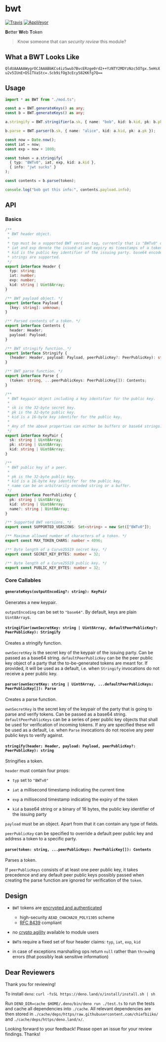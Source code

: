 # bwt

[![Travis](http://img.shields.io/travis/chiefbiiko/bwt.svg?style=flat)](http://travis-ci.org/chiefbiiko/bwt) [![AppVeyor](https://ci.appveyor.com/api/projects/status/github/chiefbiiko/bwt?branch=master&svg=true)](https://ci.appveyor.com/project/chiefbiiko/bwt)

**B**etter **W**eb **T**oken

> Know someone that can *security review* this module?

## What a BWT Looks Like

`QldUAAAAAWygrOCJAAABbKCs4iz5wub7BvcERzge0rd2++YzNTY2MDYzNzc5OTgx.5eHsXu2v5IUnE+DS1TVaStc=.Scb9ifOg3cEcy582KKfg7Q==`

## Usage

``` ts
import * as BWT from "./mod.ts";

const a = BWT.generateKeys() as any;
const b = BWT.generateKeys() as any;

a.stringify = BWT.stringifier(a.sk, { name: "bob", kid: b.kid, pk: b.pk });

b.parse = BWT.parser(b.sk, { name: "alice", kid: a.kid, pk: a.pk });

const now = Date.now();
const iat = now;
const exp = now + 1000;

const token = a.stringify(
  { typ: "BWTv0", iat, exp, kid: a.kid },
  { info: "jwt sucks" }
);

const contents = b.parse(token);

console.log("bob got this info:", contents.payload.info);
```

## API

### Basics

``` ts
/**
 * BWT header object.
 *
 * typ must be a supported BWT version tag, currently that is "BWTv0" only.
 * iat and exp denote the issued-at and expiry ms timestamps of a token.
 * kid is the public key identifier of the issuing party. base64 encoded kid
 * strings are supported.
 */
export interface Header {
  typ: string;
  iat: number;
  exp: number;
  kid: string | Uint8Array;
}

/** BWT payload object. */
export interface Payload {
  [key: string]: unknown;
}

/** Parsed contents of a token. */
export interface Contents {
  header: Header;
  payload: Payload;
}

/** BWT stringify function. */
export interface Stringify {
  (header: Header, payload: Payload, peerPublicKey?: PeerPublicKey): string;
}

/** BWT parse function. */
export interface Parse {
  (token: string, ...peerPublicKeys: PeerPublicKey[]): Contents;
}

/**
 * BWT keypair object including a key identifier for the public key.
 *
 * sk is the 32-byte secret key.
 * pk is the 32-byte public key.
 * kid is a 16-byte key identifer for the public key.
 *
 * Any of the above properties can either be buffers or base64 strings.
 */
export interface KeyPair {
  sk: string | Uint8Array;
  pk: string | Uint8Array;
  kid: string | Uint8Array;
}

/**
 * BWT public key of a peer.
 *
 * pk is the 32-byte public key.
 * kid is a 16-byte key identifer for the public key.
 * name can be an arbitrarily encoded string or a buffer.
 */
export interface PeerPublicKey {
  pk: string | Uint8Array;
  kid: string | Uint8Array;
  name?: string | Uint8Array;
}

/** Supported BWT versions. */
export const SUPPORTED_VERSIONS: Set<string> = new Set(["BWTv0"]);

/** Maximum allowed number of characters of a token. */
export const MAX_TOKEN_CHARS: number = 4096;

/** Byte length of a Curve25519 secret key. */
export const SECRET_KEY_BYTES: number = 32;

/** Byte length of a Curve25519 public key. */
export const PUBLIC_KEY_BYTES: number = 32;
```

### Core Callables

#### `generateKeys(outputEncoding?: string): KeyPair`

Generates a new keypair.

`outputEncoding` can be set to `"base64"`. By default, keys are plain `Uint8Array`s.

#### `stringifier(ownSecretKey: string | Uint8Array, defaultPeerPublicKey?: PeerPublicKey): Stringify`

Creates a stringify function.

`ownSecretKey` is the secret key of the keypair of the issuing party. Can be passed as a base64 string. `defaultPeerPublicKey` can be the peer public key object of a party that the to-be-generated tokens are meant for. If provided, it will be used as a default, i.e. when `Stringify` invocations do not receive a peer public key.

#### `parser(ownSecretKey: string | Uint8Array, ...defaultPeerPublicKeys: PeerPublicKey[]): Parse`

Creates a parse function.

`ownSecretKey` is the secret key of the keypair of the party that is going to parse and verify tokens. Can be passed as a base64 string. `defaultPeerPublicKeys` can be a series of peer public key objects that shall be used for verification of incoming tokens. If any are specified these will be used as a default, i.e. when `Parse` invocations do not receive any peer public keys to verify against.

#### `stringify(header: Header, payload: Payload, peerPublicKey?: PeerPublicKey): string`

Stringifies a token.

`header` must contain four props: 

+ `typ` set to `"BWTv0"`

+ `iat` a millisecond timestamp indicating the current time   

+ `exp` a millisecond timestamp indicating the expiry of the token

+ `kid` a base64 string or a binary of 16 bytes, the public key identifier of the issuing party

`payload` must be an object. Apart from that it can contain any type of fields.  

`peerPublicKey` can be specified to override a default peer public key and address a token to a specific party.

#### `parse(token: string, ...peerPublicKeys: PeerPublicKey[]): Contents`

Parses a token.

If `peerPublicKeys` consists of at least one peer public key, it takes precedence and any default peer public keys possibly passed when creating the parse function are ignored for verification of the `token`.

## Design

- `BWT` tokens are [encrypted and authenticated](https://en.wikipedia.org/wiki/Authenticated_encryption)
  - high-security `AEAD_CHACHA20_POLY1305` scheme
  - [RFC 8439](https://tools.ietf.org/html/rfc8439) compliant

- no [crypto agility](https://en.wikipedia.org/wiki/Crypto_agility) available to module users
  
- `BWT`s require a fixed set of four header claims: `typ`, `iat`, `exp`, `kid`

- in case of exceptions marshalling ops return `null` rather than `throw`ing errors (that possibly leak sensitive information)

## Dear Reviewers

Thank you for reviewing!

To install `deno`: `curl -fsSL https://deno.land/x/install/install.sh | sh`

Run `DENO_DIR=cache $HOME/.deno/bin/deno run ./test.ts` to run the tests and cache all dependencies into `./cache`. 
All relevant dependencies are then stored in `./cache/deps/https/raw.githubusercontent.com/chiefbiiko/` and `./cache/deps/https/deno.land/x/`.

Looking forward to your feedback! Please open an issue for your review findings. Thanks!